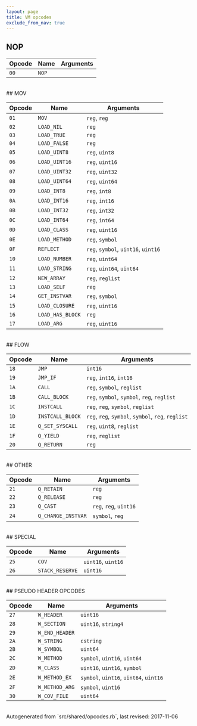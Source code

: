 ```yaml
---
layout: page
title: VM opcodes
exclude_from_nav: true
---
```


## NOP

|Opcode |Name    |Arguments|
|-------|--------|---------|
|`00`|`NOP`||

<br>
## MOV

|Opcode |Name    |Arguments|
|-------|--------|---------|
|`01`|`MOV`|`reg`, `reg`|
|`02`|`LOAD_NIL`|`reg`|
|`03`|`LOAD_TRUE`|`reg`|
|`04`|`LOAD_FALSE`|`reg`|
|`05`|`LOAD_UINT8`|`reg`, `uint8`|
|`06`|`LOAD_UINT16`|`reg`, `uint16`|
|`07`|`LOAD_UINT32`|`reg`, `uint32`|
|`08`|`LOAD_UINT64`|`reg`, `uint64`|
|`09`|`LOAD_INT8`|`reg`, `int8`|
|`0A`|`LOAD_INT16`|`reg`, `int16`|
|`0B`|`LOAD_INT32`|`reg`, `int32`|
|`0C`|`LOAD_INT64`|`reg`, `int64`|
|`0D`|`LOAD_CLASS`|`reg`, `uint16`|
|`0E`|`LOAD_METHOD`|`reg`, `symbol`|
|`0F`|`REFLECT`|`reg`, `symbol`, `uint16`, `uint16`|
|`10`|`LOAD_NUMBER`|`reg`, `uint64`|
|`11`|`LOAD_STRING`|`reg`, `uint64`, `uint64`|
|`12`|`NEW_ARRAY`|`reg`, `reglist`|
|`13`|`LOAD_SELF`|`reg`|
|`14`|`GET_INSTVAR`|`reg`, `symbol`|
|`15`|`LOAD_CLOSURE`|`reg`, `uint16`|
|`16`|`LOAD_HAS_BLOCK`|`reg`|
|`17`|`LOAD_ARG`|`reg`, `uint16`|

<br>
## FLOW

|Opcode |Name    |Arguments|
|-------|--------|---------|
|`18`|`JMP`|`int16`|
|`19`|`JMP_IF`|`reg`, `int16`, `int16`|
|`1A`|`CALL`|`reg`, `symbol`, `reglist`|
|`1B`|`CALL_BLOCK`|`reg`, `symbol`, `symbol`, `reg`, `reglist`|
|`1C`|`INSTCALL`|`reg`, `reg`, `symbol`, `reglist`|
|`1D`|`INSTCALL_BLOCK`|`reg`, `reg`, `symbol`, `symbol`, `reg`, `reglist`|
|`1E`|`Q_SET_SYSCALL`|`reg`, `uint8`, `reglist`|
|`1F`|`Q_YIELD`|`reg`, `reglist`|
|`20`|`Q_RETURN`|`reg`|

<br>
## OTHER

|Opcode |Name    |Arguments|
|-------|--------|---------|
|`21`|`Q_RETAIN`|`reg`|
|`22`|`Q_RELEASE`|`reg`|
|`23`|`Q_CAST`|`reg`, `reg`, `uint16`|
|`24`|`Q_CHANGE_INSTVAR`|`symbol`, `reg`|

<br>
## SPECIAL

|Opcode |Name    |Arguments|
|-------|--------|---------|
|`25`|`COV`|`uint16`, `uint16`|
|`26`|`STACK_RESERVE`|`uint16`|

<br>
## PSEUDO HEADER OPCODES

|Opcode |Name    |Arguments|
|-------|--------|---------|
|`27`|`W_HEADER`|`uint16`|
|`28`|`W_SECTION`|`uint16`, `string4`|
|`29`|`W_END_HEADER`||
|`2A`|`W_STRING`|`cstring`|
|`2B`|`W_SYMBOL`|`uint64`|
|`2C`|`W_METHOD`|`symbol`, `uint16`, `uint64`|
|`2D`|`W_CLASS`|`uint16`, `uint16`, `symbol`|
|`2E`|`W_METHOD_EX`|`symbol`, `uint16`, `uint64`, `uint16`|
|`2F`|`W_METHOD_ARG`|`symbol`, `uint16`|
|`30`|`W_COV_FILE`|`uint64`|

<br>
Autogenerated from `src/shared/opcodes.rb`, last revised: 2017-11-06
